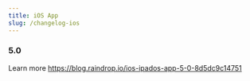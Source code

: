 ```yaml
---
title: iOS App
slug: /changelog-ios
---
```


### 5.0
Learn more https://blog.raindrop.io/ios-ipados-app-5-0-8d5dc9c14751